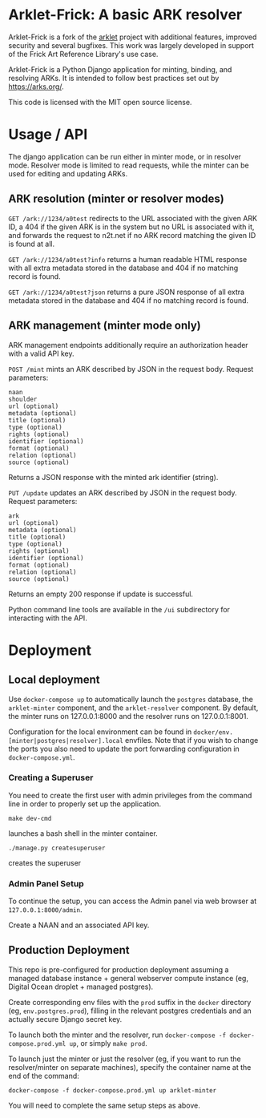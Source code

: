 # Arklet-Frick: A basic ARK resolver

Arklet-Frick is a fork of the [arklet](https://github.com/internetarchive/arklet/) project
with additional features, improved security and several bugfixes. This work was largely developed in support of the Frick Art Reference Library's use case.

Arklet-Frick is a Python Django application for minting, binding, and resolving ARKs.
It is intended to follow best practices set out by https://arks.org/.

This code is licensed with the MIT open source license.

# Usage / API

The django application can be run either in minter mode, or in resolver mode. Resolver mode is limited to read requests, while the minter can be used for editing and updating ARKs.

## ARK resolution (minter or resolver modes)

`GET /ark://1234/a0test` redirects to the URL associated with the given ARK ID, a 404 if the given ARK is in the system but no URL is associated with it, and forwards the request to n2t.net if no ARK record matching the given ID is found at all.

`GET /ark://1234/a0test?info` returns a human readable HTML response with all extra metadata stored in the database and 404 if no matching record is found.

`GET /ark://1234/a0test?json` returns a pure JSON response of all extra metadata stored in the database and 404 if no matching record is found.

## ARK management (minter mode only)

ARK management endpoints additionally require an authorization header with a valid API key.

`POST /mint` mints an ARK described by JSON in the request body. Request parameters:

```
naan
shoulder
url (optional)
metadata (optional)
title (optional)
type (optional)
rights (optional)
identifier (optional)
format (optional)
relation (optional)
source (optional)
```

Returns a JSON response with the minted ark identifier (string).

`PUT /update` updates an ARK described by JSON in the request body. Request parameters:

```
ark
url (optional)
metadata (optional)
title (optional)
type (optional)
rights (optional)
identifier (optional)
format (optional)
relation (optional)
source (optional)
```

Returns an empty 200 response if update is successful.

Python command line tools are available in the `/ui` subdirectory for interacting with the API.

# Deployment

## Local deployment

Use `docker-compose up` to automatically launch the `postgres` database, the `arklet-minter` component, and the `arklet-resolver` component. By default, the minter runs on 127.0.0.1:8000 and the resolver runs on 127.0.0.1:8001.

Configuration for the local environment can be found in `docker/env.[minter|postgres|resolver].local` envfiles. Note that if you wish to change the ports you also need to update the port forwarding configuration in `docker-compose.yml`.

### Creating a Superuser

You need to create the first user with admin privileges from the command line in order to properly set up the application.

```
make dev-cmd
```

launches a bash shell in the minter container.

```
./manage.py createsuperuser
```

creates the superuser

### Admin Panel Setup

To continue the setup, you can access the Admin panel via web browser at `127.0.0.1:8000/admin`.

Create a NAAN and an associated API key.

## Production Deployment

This repo is pre-configured for production deployment assuming a managed database instance + general webserver compute instance (eg, Digital Ocean droplet + managed postgres).

Create corresponding env files with the `prod` suffix in the `docker` directory (eg, `env.postgres.prod`), filling in the relevant postgres credentials and an actually secure Django secret key.

To launch both the minter and the resolver, run `docker-compose -f docker-compose.prod.yml up`, or simply `make prod`.

To launch just the minter or just the resolver (eg, if you want to run the resolver/minter on separate machines), specify the container name at the end of the command:

```
docker-compose -f docker-compose.prod.yml up arklet-minter
```

You will need to complete the same setup steps as above.

